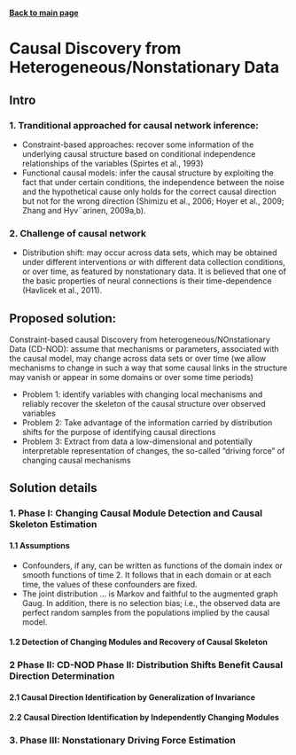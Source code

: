 **[Back to main page](https://yolanda-ht.github.io/BioinformaticsRandomSeed/)**

# Causal Discovery from Heterogeneous/Nonstationary Data

## Intro
### 1. Tranditional approached for causal network inference:
  - Constraint-based approaches: recover some information of the underlying causal structure based on conditional independence relationships of the variables (Spirtes et al., 1993)
  - Functional causal models: infer the causal structure by exploiting the fact that under certain conditions, the independence between the noise and the hypothetical cause only holds for the correct causal direction but not for the wrong direction (Shimizu et al., 2006; Hoyer et al., 2009; Zhang and Hyv¨arinen, 2009a,b).

### 2. Challenge of causal network
  - Distribution shift: may occur across data sets, which may be obtained under different interventions or with different data collection conditions, or over time, as featured by nonstationary data.  It is believed that one of the basic properties of neural connections is their time-dependence (Havlicek et al., 2011).

## Proposed solution:
Constraint-based causal Discovery from heterogeneous/NOnstationary Data (CD-NOD): assume that mechanisms or parameters, associated with the causal model, may change across data sets or over time (we allow mechanisms to change in such a way that some causal links in the structure may vanish or appear in some domains or over some time periods)
  - Problem 1: identify variables with changing local mechanisms and reliably recover the skeleton of the causal structure over observed variables
  - Problem 2: Take advantage of the information carried by distribution shifts for the purpose of identifying causal directions
  - Problem 3: Extract from data a low-dimensional and potentially interpretable representation of changes, the so-called “driving force” of changing causal mechanisms

## Solution details
### 1. Phase I: Changing Causal Module Detection and Causal Skeleton Estimation
#### 1.1 Assumptions
  - Confounders, if any, can be written as functions of the domain index or smooth functions of time 2. It follows that in each domain or at each time, the values of these confounders are fixed.
  - The joint distribution ... is Markov and faithful to the augmented graph Gaug. In addition, there is no selection bias; i.e., the observed data are perfect random samples from the populations implied by the causal model.
#### 1.2  Detection of Changing Modules and Recovery of Causal Skeleton

### 2 Phase II: CD-NOD Phase II: Distribution Shifts Benefit Causal Direction Determination
#### 2.1 Causal Direction Identification by Generalization of Invariance
#### 2.2 Causal Direction Identification by Independently Changing Modules

### 3. Phase III: Nonstationary Driving Force Estimation

  
